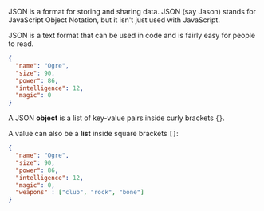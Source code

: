 JSON is a format for storing and sharing data. JSON (say Jason) stands for JavaScript Object Notation, but it isn't just used with JavaScript.

JSON is a text format that can be used in code and is fairly easy for people to read.

```json
{
  "name": "Ogre",
  "size": 90,
  "power": 86,
  "intelligence": 12,
  "magic": 0
}
```

A JSON **object** is a list of key-value pairs inside curly brackets `{}`.

A value can also be a **list** inside square brackets `[]`:

```json
{
  "name": "Ogre",
  "size": 90,
  "power": 86,
  "intelligence": 12,
  "magic": 0,
  "weapons" : ["club", "rock", "bone"]
}
```